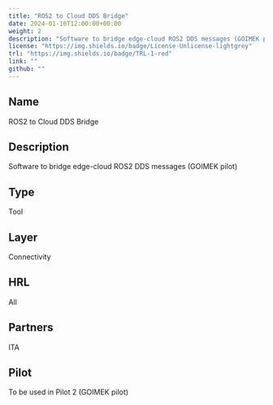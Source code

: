```yaml
---
title: "ROS2 to Cloud DDS Bridge"
date: 2024-01-16T12:00:00+00:00
weight: 2
description: "Software to bridge edge-cloud ROS2 DDS messages (GOIMEK pilot)"
license: "https://img.shields.io/badge/License-Unlicense-lightgrey"
trl: "https://img.shields.io/badge/TRL-1-red"
link: ""
github: ""
---
```


## Name
ROS2 to Cloud DDS Bridge

## Description
Software to bridge edge-cloud ROS2 DDS messages (GOIMEK pilot)

## Type
Tool

## Layer
Connectivity

## HRL
All

## Partners
ITA

## Pilot
To be used in Pilot 2 (GOIMEK pilot)
